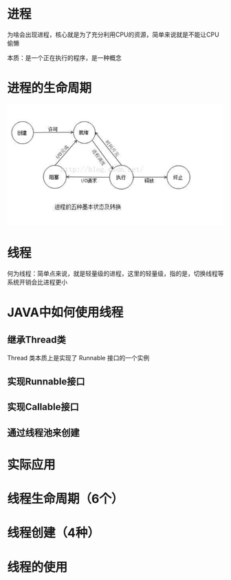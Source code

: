 # 进程

为啥会出现进程，核心就是为了充分利用CPU的资源，简单来说就是不能让CPU偷懒

本质：是一个正在执行的程序，是一种概念

# 进程的生命周期

![image.png](./assets/image.png)


# 线程

何为线程：简单点来说，就是轻量级的进程，这里的轻量级，指的是，切换线程等系统开销会比进程更小

# JAVA中如何使用线程

## 继承Thread类

Thread 类本质上是实现了 Runnable 接口的一个实例

## 实现Runnable接口

## 实现Callable接口

## 通过线程池来创建

# 实际应用

# 线程生命周期（6个）

# 线程创建（4种）

# 线程的使用
